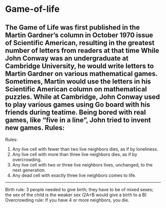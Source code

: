 # Game-of-life
The Game of Life was first published in the Martin Gardner’s column in October 1970 issue of Scientific American, resulting in the greatest number of letters from readers at that time
While John Conway was an undergraduate at Cambridge University, he would write letters to Martin Gardner on various mathematical games. Sometimes, Martin would use the letters in his Scientific American column on mathematical puzzles.
While at Cambridge, John Conway used to play various games using Go board with his friends during teatime. Being bored with real games, like “five in a line”, John tried to invent new games.
Rules:
------------------------------------------------------------------------
Rules: 
1. Any live cell with fewer than two live neighbors dies, as if by loneliness.
2. Any live cell with more than three live neighbors dies, as if by overcrowding.
3. Any live cell with two or three live neighbors lives, unchanged, to the next generation.
4. Any dead cell with exactly three live neighbors comes to life.
---------------------------------------------------------------------
Birth rule: 3 people needed to give birth; they have to be of mixed sexes; the sex of the child is the weaker sex (2A+B would give a birth to a B)
Overcrowding rule: If you have 4 or more neighbors, you die.

